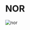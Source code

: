 # NOR

![nor](https://github.com/BorisKlco/breadboard.logic-gates/assets/122160506/2318f223-e794-482d-96d1-808b0d9cde16)
